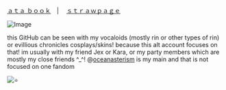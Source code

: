 [ａｔａ ｂｏｏｋ](https://yokanimitorete.atabook.org/)　|　  [ｓｔｒａｗｐａｇｅ](https://oceanasterism.straw.page/)

![Image](https://github.com/user-attachments/assets/3744b9d4-8b96-4bb4-a10b-05be945dc175)

this GitHub can be seen with my vocaloids (mostly rin or other types of rin) or evillious chronicles cosplays/skins! because this alt account focuses on that!
im usually with my friend Jex or Kara, or my party members which are mostly my close friends ^_^!
@[oceanasterism](https://github.com/oceanasterism) is my main and that is not focused on one fandom 

![:star:](https://komarev.com/ghpvc/?username=shiningumbreon&color=yellow&label=🌟)
